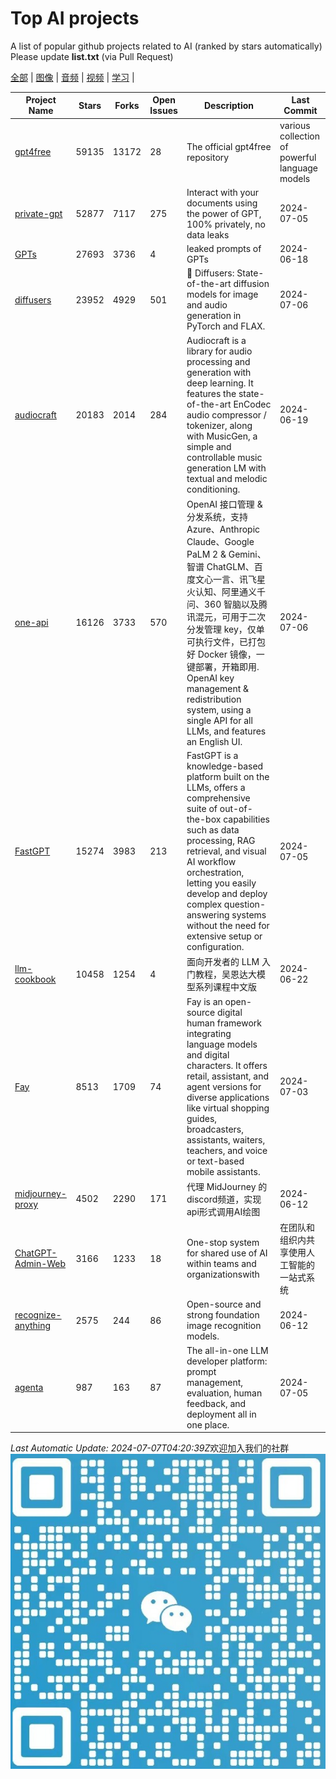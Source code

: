 # Top AI projects
A list of popular github projects related to AI (ranked by stars automatically)
Please update **list.txt** (via Pull Request)

<a href="./README.md">全部</a> |   <a href="./READMEpicture.md">图像</a> |   <a href="./READMEaudio.md">音频</a> | <a href="./READMEvideo.md">视频</a> | <a href="./READMElearn.md">学习</a> | 

| Project Name | Stars | Forks | Open Issues | Description | Last Commit |
| ------------ | ----- | ----- | ----------- | ----------- | ----------- |
| [gpt4free](https://github.com/xtekky/gpt4free) | 59135 | 13172 | 28 | The official gpt4free repository | various collection of powerful language models | 2024-07-05 |
| [private-gpt](https://github.com/zylon-ai/private-gpt) | 52877 | 7117 | 275 | Interact with your documents using the power of GPT, 100% privately, no data leaks | 2024-07-05 |
| [GPTs](https://github.com/linexjlin/GPTs) | 27693 | 3736 | 4 | leaked prompts of GPTs | 2024-06-18 |
| [diffusers](https://github.com/huggingface/diffusers) | 23952 | 4929 | 501 | 🤗 Diffusers: State-of-the-art diffusion models for image and audio generation in PyTorch and FLAX. | 2024-07-06 |
| [audiocraft](https://github.com/facebookresearch/audiocraft) | 20183 | 2014 | 284 | Audiocraft is a library for audio processing and generation with deep learning. It features the state-of-the-art EnCodec audio compressor / tokenizer, along with MusicGen, a simple and controllable music generation LM with textual and melodic conditioning. | 2024-06-19 |
| [one-api](https://github.com/songquanpeng/one-api) | 16126 | 3733 | 570 | OpenAI 接口管理 & 分发系统，支持 Azure、Anthropic Claude、Google PaLM 2 & Gemini、智谱 ChatGLM、百度文心一言、讯飞星火认知、阿里通义千问、360 智脑以及腾讯混元，可用于二次分发管理 key，仅单可执行文件，已打包好 Docker 镜像，一键部署，开箱即用. OpenAI key management & redistribution system, using a single API for all LLMs, and features an English UI. | 2024-07-06 |
| [FastGPT](https://github.com/labring/FastGPT) | 15274 | 3983 | 213 | FastGPT is a knowledge-based platform built on the LLMs, offers a comprehensive suite of out-of-the-box capabilities such as data processing, RAG retrieval, and visual AI workflow orchestration, letting you easily develop and deploy complex question-answering systems without the need for extensive setup or configuration. | 2024-07-05 |
| [llm-cookbook](https://github.com/datawhalechina/llm-cookbook) | 10458 | 1254 | 4 | 面向开发者的 LLM 入门教程，吴恩达大模型系列课程中文版 | 2024-06-22 |
| [Fay](https://github.com/xszyou/Fay) | 8513 | 1709 | 74 | Fay is an open-source digital human framework integrating language models and digital characters. It offers retail, assistant, and agent versions for diverse applications like virtual shopping guides, broadcasters, assistants, waiters, teachers, and voice or text-based mobile assistants. | 2024-07-03 |
| [midjourney-proxy](https://github.com/novicezk/midjourney-proxy) | 4502 | 2290 | 171 | 代理 MidJourney 的discord频道，实现api形式调用AI绘图 | 2024-06-12 |
| [ChatGPT-Admin-Web](https://github.com/AprilNEA/ChatGPT-Admin-Web) | 3166 | 1233 | 18 | One-stop system for shared use of AI within teams and organizationswith | 在团队和组织内共享使用人工智能的一站式系统 | 2023-12-27 |
| [recognize-anything](https://github.com/xinyu1205/recognize-anything) | 2575 | 244 | 86 | Open-source and strong foundation image recognition models. | 2024-06-12 |
| [agenta](https://github.com/Agenta-AI/agenta) | 987 | 163 | 87 | The all-in-one LLM developer platform: prompt management, evaluation, human feedback, and deployment all in one place. | 2024-07-05 |

*Last Automatic Update: 2024-07-07T04:20:39Z*欢迎加入我们的社群 ![](https://raw.githubusercontent.com/mouuii/picture/master/weichat.jpg) 